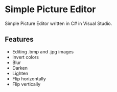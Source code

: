 # Simple Picture Editor

Simple Picture Editor written in C# in Visual Studio.

## Features
* Editing .bmp and .jpg images
* Invert colors
* Blur
* Darken
* Lighten
* Flip horizontally
* Flip vertically
